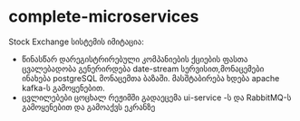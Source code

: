 # complete-microservices

Stock Exchange სისტემის იმიტაცია:
* წინასწარ დარეგისტრირებული კომპანიების ქციების ფასთა ცვალებადობა გენერირდება date-stream სერვისით,მონაცემები ინახება postgreSQL მონაცემთა ბაზაში. 
მასშტაბირება ხდება apache kafka-ს გამოყენებით.
* ცვლილებები ცოცხალ რეჟიმში გადაეცემა ui-service -ს და RabbitMQ-ს გამოყენებით და გამოაქვს ეკრანზე
